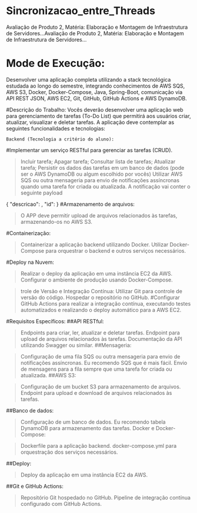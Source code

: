 # Sincronizacao_entre_Threads
Avaliação de Produto 2, Matéria: Elaboração e Montagem de Infraestrutura de Servidores...Avaliação de Produto 2, Matéria: Elaboração e Montagem de Infraestrutura de Servidores...

 # Mode de Execução:
Desenvolver uma aplicação completa utilizando a stack tecnológica estudada ao longo do semestre, integrando conhecimentos de AWS SQS, AWS S3, Docker, Docker-Compose, Java, Spring-Boot, comunicação via API REST JSON, AWS EC2, Git, GitHub, GitHub Actions e AWS DynamoDB.

#Descrição do Trabalho:
Vocês deverão desenvolver uma aplicação web para gerenciamento de tarefas (To-Do List) que permitirá aos usuários criar, atualizar, visualizar e deletar tarefas. A aplicação deve contemplar as seguintes funcionalidades e tecnologias:

    Backend (Tecnologia a critério do aluno):

  #Implementar um serviço RESTful para gerenciar as tarefas (CRUD).
 > Incluir tarefa;
 > Apagar tarefa;
 > Consultar lista de tarefas;
 > Atualizar tarefa;
 > Persistir os dados das tarefas em um banco de dados (pode ser o AWS DynamoDB ou algum escolhido por vocês)
 > Utilizar AWS SQS ou outra mensageria para envio de notificações assíncronas quando uma tarefa for criada ou atualizada. A notificação vai conter o seguinte payload

{
    "descricao": <DESCRICAO DA TAREFA>, 
    "id": <ID DA TAREFA> 
}
 #Armazenamento de arquivos:
 > O APP deve permitir upload de arquivos relacionados às tarefas, armazenando-os no AWS S3.

 #Containerização:
 > Containerizar a aplicação backend utilizando Docker.
 > Utilizar Docker-Compose para orquestrar o backend e outros serviços necessários.

 #Deploy na Nuvem:
 > Realizar o deploy da aplicação em uma instância EC2 da AWS.
 > Configurar o ambiente de produção usando Docker-Compose.

 > trole de Versão e Integração Contínua:
 >  Utilizar Git para controle de versão do código.
 > Hospedar o repositório no GitHub.
 #Configurar GitHub Actions para realizar
 > a integração contínua,
 > executando testes automatizados
 > e realizando o deploy automático para a AWS EC2.

 #Requisitos Específicos:
 ##API RESTful:

 > Endpoints para criar, ler, atualizar e deletar tarefas.
 > Endpoint para upload de arquivos relacionados às tarefas.
 > Documentação da API utilizando Swagger ou similar.
 ##Mensageria:

 > Configuração de uma fila SQS ou outra mensageria para envio de notificações assíncronas. Eu recomendo SQS que é mais fácil.
 > Envio de mensagens para a fila sempre que uma tarefa for criada ou atualizada.
 ##AWS S3:

 > Configuração de um bucket S3 para armazenamento de arquivos.
 > Endpoint para upload e download de arquivos relacionados às tarefas.

 ##Banco de dados:
 > Configuração de um banco de dados. Eu recomendo tabela DynamoDB para armazenamento das tarefas.
Docker e Docker-Compose:

 > Dockerfile para a aplicação backend.
 > docker-compose.yml para orquestração dos serviços necessários.

 ##Deploy:
 > Deploy da aplicação em uma instância EC2 da AWS.

 ##Git e GitHub Actions:
 > Repositório Git hospedado no GitHub.
 > Pipeline de integração contínua configurado com GitHub Actions.
